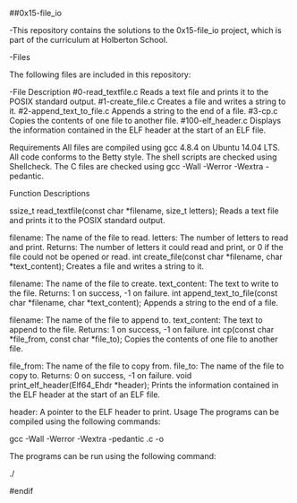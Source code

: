 ##0x15-file_io

-This repository contains the solutions to the 0x15-file_io project, which is part of the curriculum at Holberton School.

-Files

The following files are included in this repository:

-File	Description
#0-read_textfile.c	Reads a text file and prints it to the POSIX standard output.
#1-create_file.c	Creates a file and writes a string to it.
#2-append_text_to_file.c	Appends a string to the end of a file.
#3-cp.c	Copies the contents of one file to another file.
#100-elf_header.c	Displays the information contained in the ELF header at the start of an ELF file.

Requirements
All files are compiled using gcc 4.8.4 on Ubuntu 14.04 LTS.
All code conforms to the Betty style.
The shell scripts are checked using Shellcheck.
The C files are checked using gcc -Wall -Werror -Wextra -pedantic.

Function Descriptions

ssize_t read_textfile(const char *filename, size_t letters);
Reads a text file and prints it to the POSIX standard output.

filename: The name of the file to read.
letters: The number of letters to read and print.
Returns: The number of letters it could read and print, or 0 if the file could not be opened or read.
int create_file(const char *filename, char *text_content);
Creates a file and writes a string to it.

filename: The name of the file to create.
text_content: The text to write to the file.
Returns: 1 on success, -1 on failure.
int append_text_to_file(const char *filename, char *text_content);
Appends a string to the end of a file.

filename: The name of the file to append to.
text_content: The text to append to the file.
Returns: 1 on success, -1 on failure.
int cp(const char *file_from, const char *file_to);
Copies the contents of one file to another file.

file_from: The name of the file to copy from.
file_to: The name of the file to copy to.
Returns: 0 on success, -1 on failure.
void print_elf_header(Elf64_Ehdr *header);
Prints the information contained in the ELF header at the start of an ELF file.

header: A pointer to the ELF header to print.
Usage
The programs can be compiled using the following commands:

gcc -Wall -Werror -Wextra -pedantic <file-name>.c -o <output-name>

The programs can be run using the following command:

./<output-name> <arguments>

#endif
